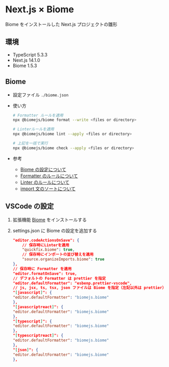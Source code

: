 # Next.js × Biome

Biome をインストールした Next.js プロジェクトの雛形

## 環境

- TypeScript 5.3.3
- Next.js 14.1.0
- Biome 1.5.3

## Biome

- 設定ファイル `./biome.json`

- 使い方

  ```bash
  # Formatter ルールを適用
  npx @biomejs/biome format --write <files or directory>

  # Linterルールを適用
  npx @biomejs/biome lint --apply <files or directory>

  # 上記を一括で実行
  npx @biomejs/biome check --apply <files or directory>
  ```

- 参考

  - [Biome の設定について](https://biomejs.dev/ja/reference/configuration/)
  - [Formatter のルールについて](https://biomejs.dev/ja/reference/configuration/#formatter)
  - [Linter のルールについて](https://biomejs.dev/ja/linter/rules/)
  - [import 文のソートについて](https://biomejs.dev/analyzer/#imports-sorting)

## VSCode の設定

1.  拡張機能 [Biome](https://marketplace.visualstudio.com/items?itemName=biomejs.biome) をインストールする
2.  settings.json に Biome の設定を追加する

    ```json
    "editor.codeActionsOnSave": {
        // 保存時にLinterを適用
        "quickfix.biome": true,
        // 保存時にインポートの並び替えを適用
        "source.organizeImports.biome": true
    },
    // 保存時に Formatter を適用
    "editor.formatOnSave": true,
    // デフォルトの Formatter は prettier を指定
    "editor.defaultFormatter": "esbenp.prettier-vscode",
    // js, jsx, ts, tsx, json ファイルは Biome を指定（左記以外は prettier）
    "[javascript]": {
    "editor.defaultFormatter": "biomejs.biome"
    },
    "[javascriptreact]": {
    "editor.defaultFormatter": "biomejs.biome"
    },
    "[typescript]": {
    "editor.defaultFormatter": "biomejs.biome"
    },
    "[typescriptreact]": {
    "editor.defaultFormatter": "biomejs.biome"
    },
    "[json]": {
    "editor.defaultFormatter": "biomejs.biome"
    },
    ```
